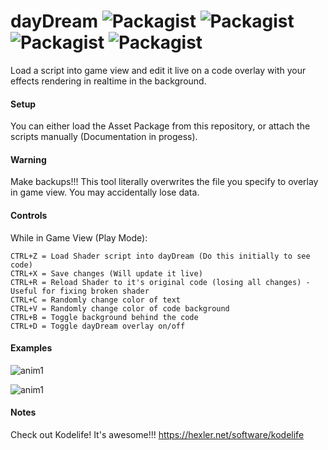 # dayDream ![Packagist](https://img.shields.io/badge/Status-Stable-green.svg?style=plastic) ![Packagist](https://img.shields.io/packagist/l/doctrine/orm.svg?style=plastic) ![Packagist](https://img.shields.io/badge/Platform-Unity3d-black.svg?style=plastic) ![Packagist](https://img.shields.io/badge/Languages-C%23-orange.svg?style=plastic)

Load a script into game view and edit it live on a code overlay with your effects rendering in realtime in the background.


#### Setup
You can either load the Asset Package from this repository, or attach the scripts manually (Documentation in progess).


#### Warning
Make backups!!! This tool literally overwrites the file you specify to overlay in game view. You may accidentally lose data.


#### Controls

While in Game View (Play Mode):

```
CTRL+Z = Load Shader script into dayDream (Do this initially to see code)
CTRL+X = Save changes (Will update it live)
CTRL+R = Reload Shader to it's original code (losing all changes) - Useful for fixing broken shader
CTRL+C = Randomly change color of text
CTRL+V = Randomly change color of code background
CTRL+B = Toggle background behind the code
CTRL+D = Toggle dayDream overlay on/off

```

#### Examples

![anim1](https://github.com/eagleEggs/dayDream/blob/master/Screenshots/dayDreamGif02.gif)

![anim1](https://github.com/eagleEggs/dayDream/blob/master/Screenshots/dayDreamGif03.gif)


#### Notes

Check out Kodelife! It's awesome!!! https://hexler.net/software/kodelife
